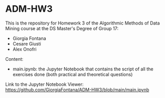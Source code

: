 # ADM-HW3
This is the repository for Homework 3 of the Algorithmic Methods of Data Mining course at the DS Master's Degree of Group 17:
- Giorgia Fontana
- Cesare Giusti
- Alex Onofri

Content:
- main.ipynb: the Jupyter Notebook that contains the script of all the exercises done (both practical and theoretical questions)

Link to the Jupyter Notebook Viewer: https://github.com/GiorgiaFontana/ADM-HW3/blob/main/main.ipynb
